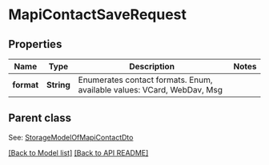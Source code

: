 
# MapiContactSaveRequest
## Properties
Name | Type | Description | Notes
------------ | ------------- | ------------- | -------------
**format** | **String** | Enumerates contact formats. Enum, available values: VCard, WebDav, Msg | 


## Parent class

See: [StorageModelOfMapiContactDto](StorageModelOfMapiContactDto.md)

[[Back to Model list]](Models.md) [[Back to API README]](README.md)

